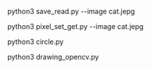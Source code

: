 python3 save_read.py --image cat.jepg

python3 pixel_set_get.py --image cat.jepg

python3 circle.py

python3 drawing_opencv.py